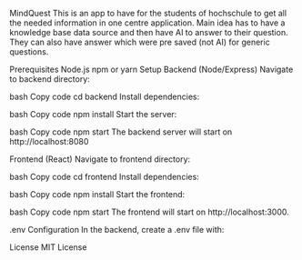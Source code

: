 MindQuest
This is an app to have for the students of hochschule to get all the needed information in one centre application. Main idea has to have a knowledge  base data source and then have AI to answer to their question. They can also have answer which were pre saved (not AI) for generic questions.

Prerequisites
Node.js
npm or yarn
Setup
Backend (Node/Express)
Navigate to backend directory:

bash
Copy code
cd backend
Install dependencies:

bash
Copy code
npm install
Start the server:

bash
Copy code
npm start
The backend server will start on http://localhost:8080 

Frontend (React)
Navigate to frontend directory:

bash
Copy code
cd frontend
Install dependencies:

bash
Copy code
npm install
Start the frontend:

bash
Copy code
npm start
The frontend will start on http://localhost:3000.

.env Configuration
In the backend, create a .env file with:


License
MIT License